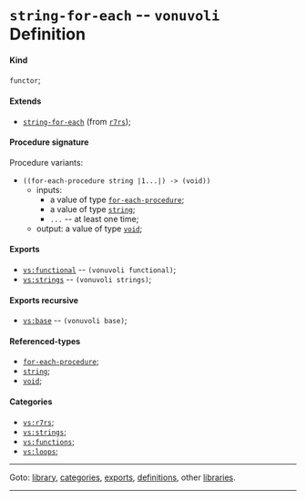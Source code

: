

<a id='definition__vonuvoli__string-for-each'></a>

# `string-for-each` -- `vonuvoli` Definition


<a id='definition__vonuvoli__string-for-each__kind'></a>

#### Kind

`functor`;


<a id='definition__vonuvoli__string-for-each__extends'></a>

#### Extends

 * [`string-for-each`](../../r7rs/definitions/string-for-each.md#definition__r7rs__string-for-each) (from [`r7rs`](../../r7rs/_index.md#library__r7rs));


<a id='definition__vonuvoli__string-for-each__procedure-signature'></a>

#### Procedure signature

Procedure variants:
 * `((for-each-procedure string |1...|) -> (void))`
   * inputs:
     * a value of type [`for-each-procedure`](../../r7rs/types/for-each-procedure.md#type__r7rs__for-each-procedure);
     * a value of type [`string`](../../r7rs/types/string.md#type__r7rs__string);
     * `...` -- at least one time;
   * output: a value of type [`void`](../../r7rs/types/void.md#type__r7rs__void);


<a id='definition__vonuvoli__string-for-each__exports'></a>

#### Exports

 * [`vs:functional`](../../vonuvoli/exports/vs_3a_functional.md#export__vonuvoli__vs_3a_functional) -- `(vonuvoli functional)`;
 * [`vs:strings`](../../vonuvoli/exports/vs_3a_strings.md#export__vonuvoli__vs_3a_strings) -- `(vonuvoli strings)`;


<a id='definition__vonuvoli__string-for-each__exports-recursive'></a>

#### Exports recursive

 * [`vs:base`](../../vonuvoli/exports/vs_3a_base.md#export__vonuvoli__vs_3a_base) -- `(vonuvoli base)`;


<a id='definition__vonuvoli__string-for-each__referenced-types'></a>

#### Referenced-types

 * [`for-each-procedure`](../../r7rs/types/for-each-procedure.md#type__r7rs__for-each-procedure);
 * [`string`](../../r7rs/types/string.md#type__r7rs__string);
 * [`void`](../../r7rs/types/void.md#type__r7rs__void);


<a id='definition__vonuvoli__string-for-each__categories'></a>

#### Categories

 * [`vs:r7rs`](../../vonuvoli/categories/vs_3a_r7rs.md#category__vonuvoli__vs_3a_r7rs);
 * [`vs:strings`](../../vonuvoli/categories/vs_3a_strings.md#category__vonuvoli__vs_3a_strings);
 * [`vs:functions`](../../vonuvoli/categories/vs_3a_functions.md#category__vonuvoli__vs_3a_functions);
 * [`vs:loops`](../../vonuvoli/categories/vs_3a_loops.md#category__vonuvoli__vs_3a_loops);

----

Goto: [library](../../vonuvoli/_index.md#library__vonuvoli), [categories](../../vonuvoli/categories/_index.md#toc__vonuvoli__categories), [exports](../../vonuvoli/exports/_index.md#toc__vonuvoli__exports), [definitions](../../vonuvoli/definitions/_index.md#toc__vonuvoli__definitions), other [libraries](../../_libraries.md#toc__libraries).

----

